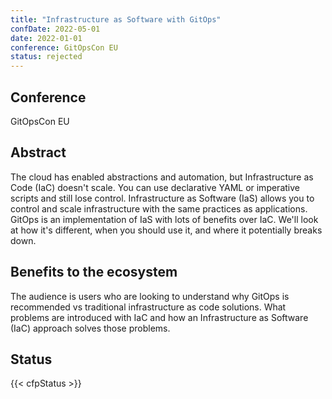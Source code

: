 ```yaml
---
title: "Infrastructure as Software with GitOps"
confDate: 2022-05-01
date: 2022-01-01
conference: GitOpsCon EU
status: rejected
---
```


## Conference
GitOpsCon EU

## Abstract
The cloud has enabled abstractions and automation, but Infrastructure as Code (IaC) doesn't scale. You can use declarative YAML or imperative scripts and still lose control. Infrastructure as Software (IaS) allows you to control and scale infrastructure with the same practices as applications. GitOps is an implementation of IaS with lots of benefits over IaC. We'll look at how it's different, when you should use it, and where it potentially breaks down.

## Benefits to the ecosystem
The audience is users who are looking to understand why GitOps is recommended vs traditional infrastructure as code solutions. What problems are introduced with IaC and how an Infrastructure as Software (IaC) approach solves those problems.

## Status
{{< cfpStatus >}}
